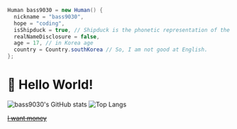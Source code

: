```C#
Human bass9030 = new Human() {
  nickname = "bass9030",
  hope = "coding",
  isShipduck = true, // Shipduck is the phonetic representation of the Korean word "씹덕" (similar to "weeb" or "otaku").
  realNameDisclosure = false,
  age = 17, // in Korea age
  country = Country.southKorea // So, I am not good at English.
};
```

# 👋 Hello World!
![bass9030's GitHub stats](https://github-readme-stats.vercel.app/api?username=bass9030&count_private=true)
![Top Langs](https://github-readme-stats.vercel.app/api/top-langs/?username=bass9030&layout=compact)

[~~I want money~~](https://www.buymeacoffee.com/bass9030)

